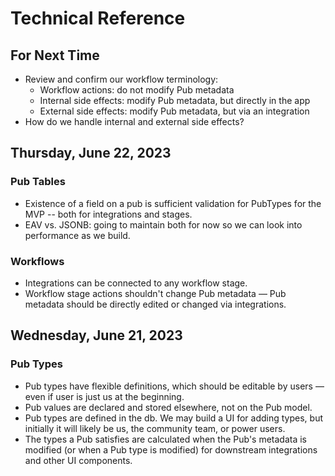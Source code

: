 # Technical Reference

## For Next Time
- Review and confirm our workflow terminology:
  - Workflow actions: do not modify Pub metadata
  - Internal side effects: modify Pub metadata, but directly in the app
  - External side effects: modify Pub metadata, but via an integration
- How do we handle internal and external side effects?

## Thursday, June 22, 2023

### Pub Tables
- Existence of a field on a pub is sufficient validation for PubTypes for the MVP -- both for integrations and stages.
- EAV vs. JSONB: going to maintain both for now so we can look into performance as we build.

### Workflows
- Integrations can be connected to any workflow stage.
- Workflow stage actions shouldn't change Pub metadata — Pub metadata should be directly edited or changed via integrations.

## Wednesday, June 21, 2023

### Pub Types
- Pub types have flexible definitions, which should be editable by users — even if user is just us at the beginning.
- Pub values are declared and stored elsewhere, not on the Pub model.
- Pub types are defined in the db. We may build a UI for adding types, but initially it will likely be us, the community team, or power users.
- The types a Pub satisfies are calculated when the Pub's metadata is modified (or when a Pub type is modified) for downstream integrations and other UI components.
